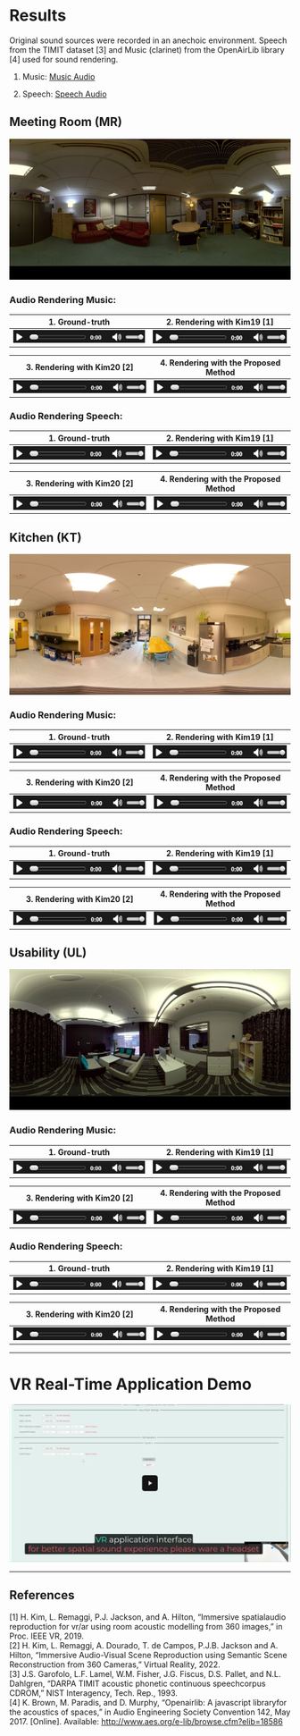 
# Results
Original sound sources were recorded in an anechoic environment. Speech from the TIMIT dataset [3] and Music (clarinet) from the OpenAirLib library [4] used for sound rendering.<br>
1. Music:
[Music Audio](Music-Org.mp3)

2. Speech:
[Speech Audio](Speech-Org.mp3)

## Meeting Room (MR)
![Meeting Room](MeetingRoom.jpg)

### Audio Rendering Music: 
|1. Ground-truth  | 2. Rendering with Kim19 [1]  |
|-------------|------------------------|
|[![Demo](images/audio.PNG)](https://drive.google.com/file/d/1LI9tDGbYeFHzlU9n_uhDSe19fhLXmz9N/view?usp=sharing) |  [![Demo](images/audio.PNG)](https://drive.google.com/file/d/1BBlF_tTRgTWzmkybLY7IPhv0zz0pPu_V/view?usp=sharing) |
  
|3. Rendering with Kim20 [2]  | 4. Rendering with the Proposed Method |
|-------------|------------------------|
| [![Demo](images/audio.PNG)](https://drive.google.com/file/d/146aeV4wLbx9mLssf3E5bznAkhe-f5qs9/view?usp=sharing) |  [![Demo](images/audio.PNG)](https://drive.google.com/file/d/1TTMwIEzJ_Xv6-VsxqLmKtE1jMwyPitck/view?usp=sharing) |
   
### Audio Rendering Speech: 
|1. Ground-truth  | 2. Rendering with Kim19 [1]  |
|-------------|------------------------|
|[![Demo](images/audio.PNG)](https://drive.google.com/file/d/1qYEKLN3zRHKjo7P2Ix0J66mEr6w9o66X/view?usp=sharing) |   [![Demo](images/audio.PNG)](https://drive.google.com/file/d/1UyBtsnMOoGVNCreh0yb0ADCBMwPZAKO0/view?usp=sharing) |
  
|3. Rendering with Kim20 [2]  | 4. Rendering with the Proposed Method |
|-------------|------------------------|
|[![Demo](images/audio.PNG)](https://drive.google.com/file/d/1qhhU1zMjChjVcbhfY52EiDLEChd5_TWj/view?usp=sharing) | [![Demo](images/audio.PNG)](https://drive.google.com/file/d/1G8XyAifZLJ9Vs_pXBe2HkxaL0h1DAXmm/view?usp=sharing)|
   
## Kitchen (KT)
![Kitchen](Kitchen.jpg)

### Audio Rendering Music:
|1. Ground-truth  | 2. Rendering with Kim19 [1]  |
|-------------|------------------------|
|[![Demo](images/audio.PNG)](https://drive.google.com/file/d/15lRtQ-squ44wiqJ2J57Y_UnMZdPvUecd/view?usp=sharing)|  [![Demo](images/audio.PNG)](https://drive.google.com/file/d/15iG6kWfux9Q65hvNATkFpGEN_C0K8Qk9/view?usp=sharing)|
  
|3. Rendering with Kim20 [2]  | 4. Rendering with the Proposed Method |
|-------------|------------------------|
| [![Demo](images/audio.PNG)](https://drive.google.com/file/d/1e5956aoB2Ph7mOySXbyRCBT0bXQCxBf0/view?usp=sharing) |  [![Demo](images/audio.PNG)](https://drive.google.com/file/d/1MrdDpx6z1RzmLaTf6BbJoc-kNUhU6yyo/view?usp=sharing)|
  
### Audio Rendering Speech: 
|1. Ground-truth  | 2. Rendering with Kim19 [1]  |
|-------------|------------------------|
|[![Demo](images/audio.PNG)](https://drive.google.com/file/d/1llXdRm53UNXRyl9r5XGIr-fqP9pZk2KN/view?usp=sharing) | [![Demo](images/audio.PNG)](https://drive.google.com/file/d/1gzifOV3v4W_EzLFGklw53FhcumO2gcrj/view?usp=sharing)|
   
|3. Rendering with Kim20 [2]  | 4. Rendering with the Proposed Method |
|-------------|------------------------|
| [![Demo](images/audio.PNG)](https://drive.google.com/file/d/1XmzkHQcViPsSRsljBpTZm5U4FXDKqD3v/view?usp=sharing) | [![Demo](images/audio.PNG)](https://drive.google.com/file/d/1wqX_A5Utg0D-Uom17TzbNZsbKb297u46/view?usp=sharing)|

## Usability (UL)
![Usability](Usability.jpg)

### Audio Rendering Music: 
|1. Ground-truth  | 2. Rendering with Kim19 [1]  |
|-------------|------------------------|
| [![Demo](images/audio.PNG)](https://drive.google.com/file/d/1nBjtQHmcoDQmWiCd-A-tTFgTSvRCJokh/view?usp=sharing) | [![Demo](images/audio.PNG)](https://drive.google.com/file/d/1y2zl_CyoKVOz4_Ikr0b9lVSbh9XD377E/view?usp=sharing) |
   
|3. Rendering with Kim20 [2]  | 4. Rendering with the Proposed Method |
|-------------|------------------------|
| [![Demo](images/audio.PNG)](https://drive.google.com/file/d/1hj8Kn_A-yAZ2_QDZffsPZsTXxm8UwpPN/view?usp=sharing) | [![Demo](images/audio.PNG)](https://drive.google.com/file/d/1kvuZo6DTPefnrouK6Q2WGDE17-XINirK/view?usp=sharing) |
    
### Audio Rendering Speech:
|1. Ground-truth  | 2. Rendering with Kim19 [1]  |
|-------------|------------------------|
| [![Demo](images/audio.PNG)](https://drive.google.com/file/d/162IB5iSAZ7d0goJMMwPNuHAre5kY0Uac/view?usp=sharing) | [![Demo](images/audio.PNG)](https://drive.google.com/file/d/1QUCLQMsvcrtT242NwIUZRlVWyqi2Y0qL/view?usp=sharing) |
   
|3. Rendering with Kim20 [2]  | 4. Rendering with the Proposed Method |
|-------------|------------------------|
|[![Demo](images/audio.PNG)](https://drive.google.com/file/d/1n8RLKXUliBPlIL26KbnM-jg2aRSzaXEm/view?usp=sharing) | [![Demo](images/audio.PNG)](https://drive.google.com/file/d/1gvdpUtK5d0XN-ULeu5D0PcNDusqKmGWy/view?usp=sharing) |

---
# VR Real-Time Application Demo
[![Demo](images/thumbnail.PNG)](https://drive.google.com/file/d/1cpxaLeROsx45kw9HdAE2ZNBbOkJaD8Qp/view?usp=drive_link)

---
## References
[1] H. Kim, L. Remaggi, P.J. Jackson, and A. Hilton, “Immersive spatialaudio reproduction for vr/ar using room acoustic modelling from 360 images,” in Proc. IEEE VR, 2019.<br>
[2] H. Kim, L. Remaggi, A. Dourado, T. de Campos, P.J.B. Jackson and A. Hilton, “Immersive Audio-Visual Scene Reproduction using Semantic Scene Reconstruction from 360 Cameras,” Virtual Reality, 2022.<br>
[3] J.S. Garofolo, L.F. Lamel, W.M. Fisher, J.G. Fiscus, D.S. Pallet, and N.L. Dahlgren, “DARPA TIMIT acoustic phonetic continuous speechcorpus CDROM,” NIST Interagency, Tech. Rep., 1993.<br>
[4] K. Brown, M. Paradis, and D. Murphy, “Openairlib: A javascript libraryfor the acoustics of spaces,” in Audio Engineering Society Convention 142, May 2017. [Online]. Available: http://www.aes.org/e-lib/browse.cfm?elib=18586

